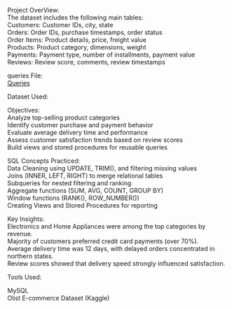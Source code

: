 Project OverView:<br>
The dataset includes the following main tables:<br>
Customers: Customer IDs, city, state<br>
Orders: Order IDs, purchase timestamps, order status<br>
Order Items: Product details, price, freight value<br>
Products: Product category, dimensions, weight<br>
Payments: Payment type, number of installments, payment value<br>
Reviews: Review score, comments, review timestamps<br>


queries File:<br>
<a href="">Queries</a>

Dataset Used:<br>
<a href=""></a>


Objectives:<br>
Analyze top-selling product categories<br>
Identify customer purchase and payment behavior<br>
Evaluate average delivery time and performance<br>
Assess customer satisfaction trends based on review scores<br>
Build views and stored procedures for reusable queries<br>


SQL Concepts Practiced:<br>
Data Cleaning using UPDATE, TRIM(), and filtering missing values<br>
Joins (INNER, LEFT, RIGHT) to merge relational tables<br>
Subqueries for nested filtering and ranking<br>
Aggregate functions (SUM, AVG, COUNT, GROUP BY)<br>
Window functions (RANK(), ROW_NUMBER())<br>
Creating Views and Stored Procedures for reporting<br>


Key Insights:<br>
Electronics and Home Appliances were among the top categories by revenue.<br>
Majority of customers preferred credit card payments (over 70%).<br>
Average delivery time was 12 days, with delayed orders concentrated in northern states.<br>
Review scores showed that delivery speed strongly influenced satisfaction.<br>


Tools Used:<br>

MySQL<br>
Olist E-commerce Dataset (Kaggle)<br>
